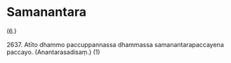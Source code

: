 # Samanantara

(6.)

2637\. Atīto dhammo paccuppannassa dhammassa samanantarapaccayena paccayo. (Anantarasadisaṃ.) (1)
